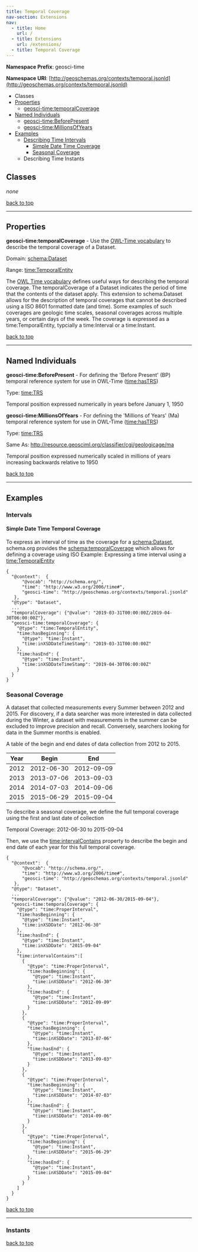 ```yaml
---
title: Temporal Coverage
nav-section: Extensions
nav:
  - title: Home 
    url: /
  - title: Extensions 
    url: /extensions/
  - title: Temporal Coverage 
---
```


__Namespace Prefix__: geosci-time

__Namespace URI__: 	[http://geoschemas.org/contexts/temporal.jsonld](http://geoschemas.org/contexts/temporal.jsonld)


* Classes
* [Properties](#properties)
  * [geosci-time:temporalCoverage](#temporalCoverage)
* [Named Individuals](#namedindividuals)
  * [geosci-time:BeforePresent](#BeforePresent)
  * [geosci-time:MillionsOfYears](#MillionsOfYears)
* [Examples](#examples)  
  * [Describing Time Intervals](#intervals)
    * [Simple Date Time Coverage](#simple)
    * [Seasonal Coverage](#seasonal)
  * Describing Time Instants

<a name="classes"></a>

## Classes

*none*

[back to top](#top)
<hr/>
<a name="properties"></a>

## Properties

<a name="temporalCoverage"></a>
__geosci-time:temporalCoverage__ - Use the [OWL-Time vocabulary](https://www.w3.org/TR/owl-time/) to describe the temporal coverage of a Dataset.

Domain: [schema:Dataset](http://schema.org/Dataset)

Range: [time:TemporalEntity](https://www.w3.org/TR/owl-time/#time:TemporalEntity)

The [OWL Time vocabulary](https://www.w3.org/TR/owl-time/) defines useful ways for describing the temporal coverage. The temporalCoverage of a Dataset indicates the period of time that the contents of the dataset apply. This extension to schema:Dataset allows for the description of temporal coverages that cannot be described using a ISO 8601 formatted date (and time). Some examples of such coverages are geologic time scales, seasonal coverages across multiple years, or certain days of the week. The coverage is expressed as a time:TemporalEntity, typcially a time:Interval or a time:Instant.

[back to top](#top)

<hr/>
<a name="namedindividuals"></a>

## Named Individuals

<a name="BeforePresent"></a>
__geosci-time:BeforePresent__ - For defining the 'Before Present' (BP) temporal reference system for use in OWL-Time ([time:hasTRS](https://www.w3.org/TR/owl-time/#time:hasTRS))

Type: [time:TRS](https://www.w3.org/TR/owl-time/#time:TRS)

Temporal position expressed numerically in years before January 1, 1950

<a name="MillionsOfYears"></a>
__geosci-time:MillionsOfYears__ - For defining the 'Millions of Years' (Ma) temporal reference system for use in OWL-Time ([time:hasTRS](https://www.w3.org/TR/owl-time/#time:hasTRS))

Type: [time:TRS](https://www.w3.org/TR/owl-time/#time:TRS)

Same As: http://resource.geosciml.org/classifier/cgi/geologicage/ma

Temporal position expressed numerically scaled in millions of years increasing backwards relative to 1950

[back to top](#top)

<hr/>
<a name="examples"></a>

## Examples

<a id="intervals"></a>

### Intervals

<a id="simple"></a>

#### Simple Date Time Temporal Coverage ####

To express an interval of time as the coverage for a [schema:Dataset](http://schema.org/Dataset), schema.org provides the [schema:temporalCoverage](http://schema.org/temporalCoverage) which allows for defining a coverage using ISO 
Example: Expressing a time interval using a [time:TemporalEntity](https://www.w3.org/TR/owl-time/#time:TemporalEntity)
```
{
  "@context":  {
      "@vocab": "http://schema.org/",
      "time": "http://www.w3.org/2006/time#",
      "geosci-time": "http://geoschemas.org/contexts/temporal.jsonld"
   },
  "@type": "Dataset",
  ...
  "temporalCoverage": {"@value": "2019-03-31T00:00:00Z/2019-04-30T06:00:00Z"},
  "geosci-time:temporalCoverage": {
    "@type": "time:TemporalEntity",
    "time:hasBeginning": {
      "@type": "time:Instant",
      "time:inXSDDateTimeStamp": "2019-03-31T00:00:00Z"
    },
    "time:hasEnd": {
      "@type": "time:Instant",
      "time:inXSDDateTimeStamp": "2019-04-30T06:00:00Z"
    }
  }
}
```

<a id="seasonal"></a>

### Seasonal Coverage ###

A dataset that collected measurements every Summer between 2012 and 2015. For discovery, if a data searcher was more interested in data collected during the Winter, a dataset with measurements in the summer can be excluded to improve precision and recall. Conversely, searchers looking for data in the Summer months is enabled.

A table of the begin and end dates of data collection from 2012 to 2015.

| Year | Begin | End |
| ---- | ----- | --- |
| 2012 | 2012-06-30 | 2012-09-09 |
| 2013 | 2013-07-06 | 2013-09-03 |
| 2014 | 2014-07-03 | 2014-09-06 |
| 2015 | 2015-06-29 | 2015-09-04 |


To describe a seasonal coverage, we define the full temporal coverage using the first and last date of collection

Temporal Coverage: 2012-06-30 to 2015-09-04

Then, we use the [time:intervalContains](https://www.w3.org/TR/owl-time/#time:intervalContains) property to describe the begin and end date of each year for this full temporal coverage.
```
{
  "@context":  {
      "@vocab": "http://schema.org/",
      "time": "http://www.w3.org/2006/time#",
      "geosci-time": "http://geoschemas.org/contexts/temporal.jsonld"
   },
  "@type": "Dataset",
  ...
  "temporalCoverage": {"@value": "2012-06-30/2015-09-04"},
  "geosci-time:temporalCoverage": {
    "@type": "time:ProperInterval",
    "time:hasBeginning": {
      "@type": "time:Instant",
      "time:inXSDDate": "2012-06-30"
    },
    "time:hasEnd": {
      "@type": "time:Instant",
      "time:inXSDDate": "2015-09-04"
    },
    "time:intervalContains":[
      {
        "@type": "time:ProperInterval",
        "time:hasBeginning": {
          "@type": "time:Instant",
          "time:inXSDDate": "2012-06-30"
        },
        "time:hasEnd": {
          "@type": "time:Instant",
          "time:inXSDDate": "2012-09-09"
        }
      },
      {
        "@type": "time:ProperInterval",
        "time:hasBeginning": {
          "@type": "time:Instant",
          "time:inXSDDate": "2013-07-06"
        },
        "time:hasEnd": {
          "@type": "time:Instant",
          "time:inXSDDate": "2013-09-03"
        }
      },
      {
        "@type": "time:ProperInterval",
        "time:hasBeginning": {
          "@type": "time:Instant",
          "time:inXSDDate": "2014-07-03"
        },
        "time:hasEnd": {
          "@type": "time:Instant",
          "time:inXSDDate": "2014-09-06"
        }
      },
      {
        "@type": "time:ProperInterval",
        "time:hasBeginning": {
          "@type": "time:Instant",
          "time:inXSDDate": "2015-06-29"
        },
        "time:hasEnd": {
          "@type": "time:Instant",
          "time:inXSDDate": "2015-09-04"
        }
      }
    ]
  }
}
```
[back to top](#top)

<hr/>
<a id="instants"></a>

### Instants

[back to top](#top)
